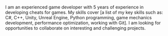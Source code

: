 I am an experienced game developer with 5 years of experience in developing cheats for games. My skills cover [a list of my key skills such as: C#, C++, Unity, Unreal Engine, Python programming, game mechanics development, performance optimization, working with Git]. I am looking for opportunities to collaborate on interesting and challenging projects.
